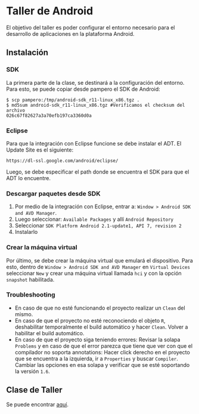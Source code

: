 # Taller de Android

El objetivo del taller es poder configurar el entorno necesario para el desarrollo de aplicaciones en la plataforma Android.  

## Instalación

### SDK

La primera parte de la clase, se destinará a la configuración del entorno. Para esto, se puede copiar desde pampero el SDK de Android:

    $ scp pampero:/tmp/android-sdk_r11-linux_x86.tgz .
    $ md5sum android-sdk_r11-linux_x86.tgz #Verificamos el checksum del archivo
    026c67f82627a3a70efb197ca3360d0a

### Eclipse

Para que la integración con Eclipse funcione se debe instalar el ADT. El Update Site es el siguiente:

	https://dl-ssl.google.com/android/eclipse/

Luego, se debe especificar el path donde se encuentra el SDK para que el ADT lo encuentre.

### Descargar paquetes desde SDK

 1. Por medio de la integración con Eclipse, entrar a: `Window > Android SDK and AVD Manager`. 
 2. Luego seleccionar: `Available Packages` y allí `Android Repository`
 3. Seleccionar `SDK Platform Android 2.1-update1, API 7, revision 2`
 4. Instalarlo


### Crear la máquina virtual

Por último, se debe crear la máquina virtual que emulará el dispositivo. Para esto, dentro de  `Window > Android SDK and AVD Manager` en `Virtual Devices` seleccionar `New` y crear una máquina virtual llamada `hci` y con la opción `snapshot` habilitada.

### Troubleshooting

 * En caso de que no esté funcionando el proyecto realizar un `Clean` del mismo. 
 * En caso de que el proyecto no esté reconociendo el objeto `R`, deshabilitar temporalmente el build automático y hacer `Clean`. Volver a habilitar el build automático.
 * En caso de que el proyecto siga teniendo errores: Revisar la solapa `Problems` y en caso de que el error parezca que tiene que ver con que el compilador no soporta annotations: Hacer click derecho en el proyecto que se encuentra a la izquierda, ir a `Properties` y buscar `Compiler`. Cambiar las opciones en esa solapa y verificar que se esté soportando la versión `1.6`.


## Clase de Taller

Se puede encontrar [aquí](https://docs.google.com/present/view?id=dd2px4mb_447d6zdgkp9).

